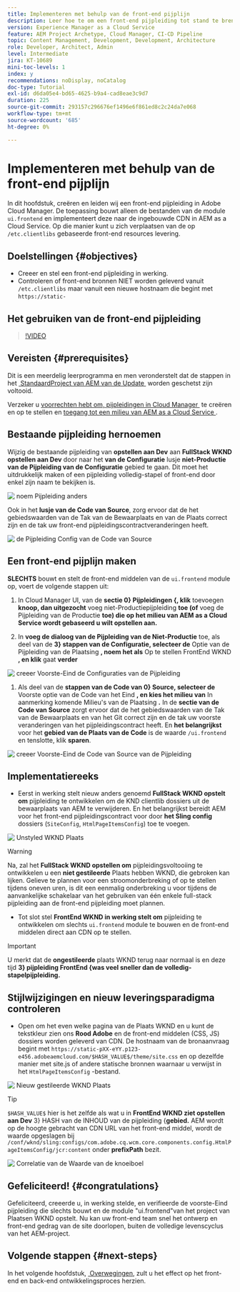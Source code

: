 ```yaml
---
title: Implementeren met behulp van de front-end pijplijn
description: Leer hoe te om een front-end pijpleiding tot stand te brengen en in werking te stellen die front-end middelen bouwt en aan ingebouwde CDN in AEM as a Cloud Service opstelt.
version: Experience Manager as a Cloud Service
feature: AEM Project Archetype, Cloud Manager, CI-CD Pipeline
topic: Content Management, Development, Development, Architecture
role: Developer, Architect, Admin
level: Intermediate
jira: KT-10689
mini-toc-levels: 1
index: y
recommendations: noDisplay, noCatalog
doc-type: Tutorial
exl-id: d6da05e4-bd65-4625-b9a4-cad8eae3c9d7
duration: 225
source-git-commit: 293157c296676ef1496e6f861ed8c2c24da7e068
workflow-type: tm+mt
source-wordcount: '685'
ht-degree: 0%

---
```


# Implementeren met behulp van de front-end pijplijn

In dit hoofdstuk, creëren en leiden wij een front-end pijpleiding in Adobe Cloud Manager. De toepassing bouwt alleen de bestanden van de module `ui.frontend` en implementeert deze naar de ingebouwde CDN in AEM as a Cloud Service. Op die manier kunt u zich verplaatsen van de op `/etc.clientlibs` gebaseerde front-end resources levering.


## Doelstellingen {#objectives}

* Creeer en stel een front-end pijpleiding in werking.
* Controleren of front-end bronnen NIET worden geleverd vanuit `/etc.clientlibs` maar vanuit een nieuwe hostnaam die begint met `https://static-`

## Het gebruiken van de front-end pijpleiding

>[!VIDEO](https://video.tv.adobe.com/v/3409420?quality=12&learn=on)

## Vereisten {#prerequisites}

Dit is een meerdelig leerprogramma en men veronderstelt dat de stappen in het [&#x200B; StandaardProject van AEM van de Update &#x200B;](./update-project.md) worden geschetst zijn voltooid.

Verzeker u [&#x200B; voorrechten hebt om, pijpleidingen in Cloud Manager &#x200B;](https://experienceleague.adobe.com/docs/experience-manager-cloud-manager/content/requirements/users-and-roles.html?lang=nl-NL#role-definitions) te creëren en op te stellen en [&#x200B; toegang tot een milieu van AEM as a Cloud Service &#x200B;](https://experienceleague.adobe.com/docs/experience-manager-cloud-service/content/implementing/using-cloud-manager/manage-environments.html?lang=nl-NL).

## Bestaande pijpleiding hernoemen

Wijzig de bestaande pijpleiding van __opstellen aan Dev__ aan __FullStack WKND opstellen aan Dev__ door naar het __van de Configuratie__ lusje __niet-Productie van de Pijpleiding van de Configuratie__ gebied te gaan. Dit moet het uitdrukkelijk maken of een pijpleiding volledig-stapel of front-end door enkel zijn naam te bekijken is.

![&#x200B; noem Pijpleiding anders &#x200B;](assets/fullstack-wknd-deploy-dev-pipeline.png)


Ook in het __lusje van de Code van Source__, zorg ervoor dat de het gebiedswaarden van de Tak van de Bewaarplaats en van de Plaats correct zijn en de tak uw front-end pijpleidingscontractveranderingen heeft.

![&#x200B; de Pijpleiding Config van de Code van Source &#x200B;](assets/fullstack-wknd-source-code-config.png)


## Een front-end pijplijn maken

__SLECHTS__ bouwt en stelt de front-end middelen van de `ui.frontend` module op, voert de volgende stappen uit:

1. In Cloud Manager UI, van de __sectie 0&rbrace; Pijpleidingen &lbrace;, klik__ toevoegen __knoop, dan uitgezocht__ voeg niet-Productiepijpleiding __toe (of__ voeg de Pijpleiding van de Productie __toe) die op het milieu van AEM as a Cloud Service wordt gebaseerd u wilt opstellen aan.__

1. In __voeg de dialoog van de Pijpleiding van de Niet-Productie__ toe, als deel van de __3&rbrace; stappen van de Configuratie, selecteer de__ Optie van de Pijpleiding van de Plaatsing __, noem het als__ Op te stellen FrontEnd WKND __, en klik__ gaat __verder__

![&#x200B; creeer Voorste-Eind de Configuraties van de Pijpleiding &#x200B;](assets/create-frontend-pipeline-configs.png)

1. Als deel van de __stappen van de Code van 0&rbrace; Source, selecteer de__ Voorste optie van de Code van het Eind __, en kies het milieu van__ In aanmerking komende Milieu&#39;s van de Plaatsing __.__ In de __sectie van de Code van Source__ zorgt ervoor dat de het gebiedswaarden van de Tak van de Bewaarplaats en van het Git correct zijn en de tak uw voorste veranderingen van het pijpleidingscontract heeft.
En __het belangrijkst__ voor het __gebied van de Plaats van de Code__ is de waarde `/ui.frontend` en tenslotte, klik __sparen__.

![&#x200B; creeer Voorste-Eind de Code van Source van de Pijpleiding &#x200B;](assets/create-frontend-pipeline-source-code.png)


## Implementatiereeks

* Eerst in werking stelt nieuw anders genoemd __FullStack WKND opstelt om__ pijpleiding te ontwikkelen om de KND clientlib dossiers uit de bewaarplaats van AEM te verwijderen. En het belangrijkst bereidt AEM voor het front-end pijpleidingscontract voor door __het Sling config__ dossiers (`SiteConfig`, `HtmlPageItemsConfig`) toe te voegen.

![&#x200B; Unstyled WKND Plaats &#x200B;](assets/unstyled-wknd-site.png)

>[!WARNING]
>
>Na, zal het __FullStack WKND opstellen om__ pijpleidingsvoltooiing te ontwikkelen u een __niet gestileerde__ Plaats hebben WKND, die gebroken kan lijken. Gelieve te plannen voor een stroomonderbreking of op te stellen tijdens oneven uren, is dit een eenmalig onderbreking u voor tijdens de aanvankelijke schakelaar van het gebruiken van één enkele full-stack pijpleiding aan de front-end pijpleiding moet plannen.


* Tot slot stel __FrontEnd WKND in werking stelt om__ pijpleiding te ontwikkelen om slechts `ui.frontend` module te bouwen en de front-end middelen direct aan CDN op te stellen.

>[!IMPORTANT]
>
>U merkt dat de __ongestileerde__ plaats WKND terug naar normaal is en deze tijd __3&rbrace; pijpleiding FrontEnd &lbrace;was veel sneller dan de volledig-stapelpijpleiding.__

## Stijlwijzigingen en nieuw leveringsparadigma controleren

* Open om het even welke pagina van de Plaats WKND en u kunt de tekstkleur zien ons __Rood Adobe__ en de front-end middelen (CSS, JS) dossiers worden geleverd van CDN. De hostnaam van de bronaanvraag begint met `https://static-pXX-eYY.p123-e456.adobeaemcloud.com/$HASH_VALUE$/theme/site.css` en op dezelfde manier met site.js of andere statische bronnen waarnaar u verwijst in het `HtmlPageItemsConfig` -bestand.


![&#x200B; Nieuw gestileerde WKND Plaats &#x200B;](assets/newly-styled-wknd-site.png)



>[!TIP]
>
>`$HASH_VALUE$` hier is het zelfde als wat u in __FrontEnd WKND ziet opstellen aan Dev__ 3&rbrace; HASH van de INHOUD van de pijpleiding &lbrace;__gebied.__ AEM wordt op de hoogte gebracht van CDN URL van het front-end middel, wordt de waarde opgeslagen bij `/conf/wknd/sling:configs/com.adobe.cq.wcm.core.components.config.HtmlPageItemsConfig/jcr:content` onder __prefixPath__ bezit.


![&#x200B; Correlatie van de Waarde van de knoeiboel &#x200B;](assets/hash-value-correlartion.png)



## Gefeliciteerd! {#congratulations}

Gefeliciteerd, creeerde u, in werking stelde, en verifieerde de voorste-Eind pijpleiding die slechts bouwt en de module &quot;ui.frontend&quot;van het project van Plaatsen WKND opstelt. Nu kan uw front-end team snel het ontwerp en front-end gedrag van de site doorlopen, buiten de volledige levenscyclus van het AEM-project.

## Volgende stappen {#next-steps}

In het volgende hoofdstuk, [&#x200B; Overwegingen &#x200B;](considerations.md), zult u het effect op het front-end en back-end ontwikkelingsproces herzien.
